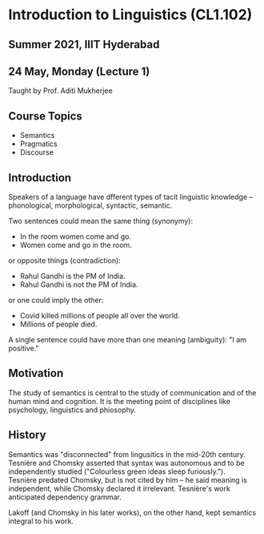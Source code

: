 # Introduction to Linguistics (CL1.102)
## Summer 2021, IIIT Hyderabad
## 24 May, Monday (Lecture 1)

Taught by Prof. Aditi Mukherjee

## Course Topics
* Semantics
* Pragmatics
* Discourse

## Introduction
Speakers of a language have dfferent types of tacit linguistic knowledge – phonological, morphological, syntactic, semantic.  

Two sentences could mean the same thing (synonymy):  

* In the room women come and go.
* Women come and go in the room.

or opposite things (contradiction):  

* Rahul Gandhi is the PM of India.
* Rahul Gandhi is not the PM of India.

or one could imply the other:  

* Covid killed millions of people all over the world.
* Millions of people died.

A single sentence could have more than one meaning (ambiguity): "I am positive."  

## Motivation
The study of semantics is central to the study of communication and of the human mind and cognition. It is the meeting point of disciplines like psychology, linguistics and phiosophy.

## History
Semantics was "disconnected" from lingusitics in the mid-20th century.  
Tesnière and Chomsky asserted that syntax was autonomous and to be independently studied ("Colourless green ideas sleep furiously.").  
Tesnière predated Chomsky, but is not cited by him – he said meaning is independent, while Chomsky declared it irrelevant. Tesnière's work anticipated dependency grammar.  

Lakoff (and Chomsky in his later works), on the other hand, kept semantics integral to his work.
